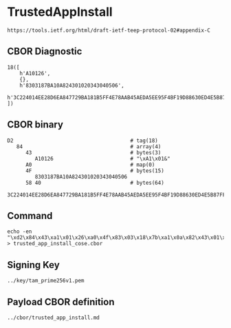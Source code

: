 <!--
 Copyright (c) 2020 SECOM CO., LTD. All Rights reserved.

 SPDX-License-Identifier: BSD-2-Clause
-->

# TrustedAppInstall
    https://tools.ietf.org/html/draft-ietf-teep-protocol-02#appendix-C

## CBOR Diagnostic
    18([
        h'A10126',
        {},
        h'8303187BA10A824301020343040506',
        h'3C224014EE28D6EA847729BA181B5FF4E78AAB45AEDA5EE95F4BF19D88630ED4E5B87FFDF7E94D9CA0714339438536B7C495F64807C505B0AB7A3A3F291740B0'
    ])

## CBOR binary
    D2                                      # tag(18)
       84                                   # array(4)
          43                                # bytes(3)
             A10126                         # "\xA1\x01&"
          A0                                # map(0)
          4F                                # bytes(15)
             8303187BA10A824301020343040506
          58 40                             # bytes(64)
             3C224014EE28D6EA847729BA181B5FF4E78AAB45AEDA5EE95F4BF19D88630ED4E5B87FFDF7E94D9CA0714339438536B7C495F64807C505B0AB7A3A3F291740B0

## Command
    echo -en "\xd2\x84\x43\xa1\x01\x26\xa0\x4f\x83\x03\x18\x7b\xa1\x0a\x82\x43\x01\x02\x03\x43\x04\x05\x06\x58\x40\x3c\x22\x40\x14\xee\x28\xd6\xea\x84\x77\x29\xba\x18\x1b\x5f\xf4\xe7\x8a\xab\x45\xae\xda\x5e\xe9\x5f\x4b\xf1\x9d\x88\x63\x0e\xd4\xe5\xb8\x7f\xfd\xf7\xe9\x4d\x9c\xa0\x71\x43\x39\x43\x85\x36\xb7\xc4\x95\xf6\x48\x07\xc5\x05\xb0\xab\x7a\x3a\x3f\x29\x17\x40\xb0" > trusted_app_install_cose.cbor

## Signing Key
    ../key/tam_prime256v1.pem

## Payload CBOR definition
    ../cbor/trusted_app_install.md
